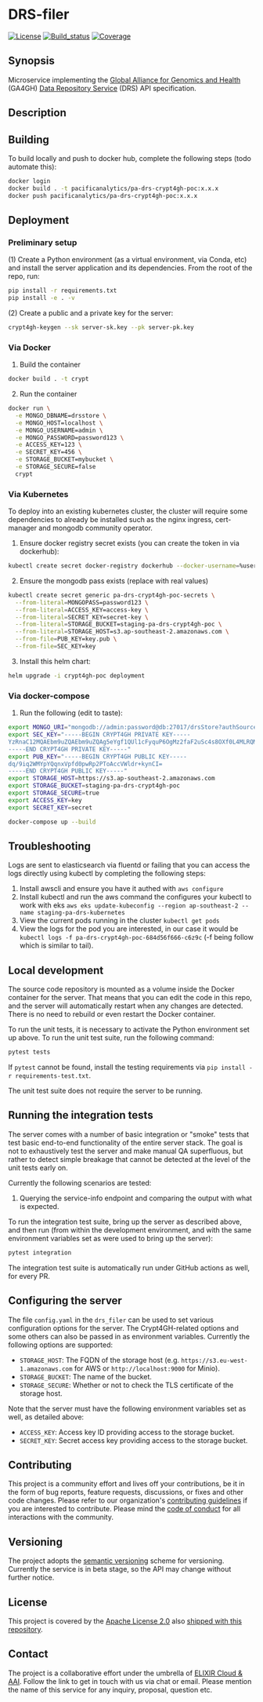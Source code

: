 # DRS-filer

[![License][badge-license]][badge-url-license]
[![Build_status][badge-build-status]][badge-url-build-status]
[![Coverage][badge-coverage]][badge-url-coverage]

## Synopsis

Microservice implementing the [Global Alliance for Genomics and
Health][org-ga4gh] (GA4GH) [Data Repository Service][res-ga4gh-drs] (DRS)
API specification.


## Description

## Building

To build locally and push to docker hub, complete the following steps (todo automate this):

```bash
docker login
docker build . -t pacificanalytics/pa-drs-crypt4gh-poc:x.x.x
docker push pacificanalytics/pa-drs-crypt4gh-poc:x.x.x
```

## Deployment

### Preliminary setup

(1) Create a Python environment (as a virtual environment, via Conda, etc) and install the server application and its dependencies. From the root of the repo, run:
```bash
pip install -r requirements.txt
pip install -e . -v
```

(2) Create a public and a private key for the server:
```bash
crypt4gh-keygen --sk server-sk.key --pk server-pk.key
```
### Via Docker

1. Build the container 
```bash
docker build . -t crypt
```

2. Run the container
```bash
docker run \
  -e MONGO_DBNAME=drsstore \
  -e MONGO_HOST=localhost \
  -e MONGO_USERNAME=admin \
  -e MONGO_PASSWORD=password123 \
  -e ACCESS_KEY=123 \
  -e SECRET_KEY=456 \
  -e STORAGE_BUCKET=mybucket \
  -e STORAGE_SECURE=false
  crypt
```

### Via Kubernetes

To deploy into an existing kubernetes cluster, the cluster will require some dependencies to already be installed such as the nginx ingress, cert-manager and mongodb community operator.

1. Ensure docker registry secret exists (you can create the token in via dockerhub):
```bash
kubectl create secret docker-registry dockerhub --docker-username=%username% --docker-password=%token%
```

2. Ensure the mongodb pass exists (replace with real values)
```bash
kubectl create secret generic pa-drs-crypt4gh-poc-secrets \
  --from-literal=MONGOPASS=password123 \
  --from-literal=ACCESS_KEY=access-key \
  --from-literal=SECRET_KEY=secret-key \
  --from-literal=STORAGE_BUCKET=staging-pa-drs-crypt4gh-poc \
  --from-literal=STORAGE_HOST=s3.ap-southeast-2.amazonaws.com \
  --from-file=PUB_KEY=key.pub \
  --from-file=SEC_KEY=key
```

3. Install this helm chart:
```bash
helm upgrade -i crypt4gh-poc deployment
```

### Via docker-compose

1. Run the following (edit to taste):

```bash
export MONGO_URI="mongodb://admin:password@db:27017/drsStore?authSource=admin"
export SEC_KEY="-----BEGIN CRYPT4GH PRIVATE KEY-----
YzRnaC12MQAEbm9uZQAEbm9uZQAg5eYgf1QUl1cFyquP6OgMz2faF2uSc4s8OXf0L4MLRQM=
-----END CRYPT4GH PRIVATE KEY-----"
export PUB_KEY="-----BEGIN CRYPT4GH PUBLIC KEY-----
dq/9iq2WMYpYQqnxVpfd0pwRp2PToAccVWldr+kynCI=
-----END CRYPT4GH PUBLIC KEY-----"
export STORAGE_HOST=https://s3.ap-southeast-2.amazonaws.com
export STORAGE_BUCKET=staging-pa-drs-crypt4gh-poc
export STORAGE_SECURE=true
export ACCESS_KEY=key
export SECRET_KEY=secret

docker-compose up --build
```

## Troubleshooting

Logs are sent to elasticsearch via fluentd or failing that you can access the logs directly using kubectl by completing the following steps:

1. Install awscli and ensure you have it authed with `aws configure`
2. Install kubectl and run the aws command the configures your kubectl to work with eks `aws eks update-kubeconfig --region ap-southeast-2 --name staging-pa-drs-kubernetes`
3. View the current pods running in the cluster `kubectl get pods`
4. View the logs for the pod you are interested, in our case it would be `kubectl logs -f pa-drs-crypt4gh-poc-684d56f666-c6z9c` (-f being follow which is similar to tail).

## Local development

The source code repository is mounted as a volume inside the Docker container for the server. That means that you can edit the code in this repo, and the server will automatically restart when any changes are detected. There is no need to rebuild or even restart the Docker container.

To run the unit tests, it is necessary to activate the Python environment set up above. To run the unit test suite, run the following command:
```bash
pytest tests
```

If `pytest` cannot be found, install the testing requirements via `pip install
-r requirements-test.txt`.

The unit test suite does not require the server to be running.

## Running the integration tests

The server comes with a number of basic integration or "smoke" tests that test basic end-to-end functionality of the entire server stack. The goal is not to exhaustively test the server and make manual QA superfluous, but rather to detect simple breakage that cannot be detected at the level of the unit tests early on.

Currently the following scenarios are tested:

1. Querying the service-info endpoint and comparing the output with what is expected.

To run the integration test suite, bring up the server as described above, and then run (from within the development environment, and with the same environment variables set as were used to bring up the server):
```bash
pytest integration
```

The integration test suite is automatically run under GitHub actions as well, for every PR.

## Configuring the server

The file `config.yaml` in the `drs_filer` can be used to set various configuration options for the server. The Crypt4GH-related options and some others can also be passed in as environment variables. Currently the following options are supported:

- `STORAGE_HOST`: The FQDN of the storage host (e.g. `https://s3.eu-west-1.amazonaws.com` for AWS or `http://localhost:9000` for Minio).
- `STORAGE_BUCKET`: The name of the bucket.
- `STORAGE_SECURE`: Whether or not to check the TLS certificate of the storage host.

Note that the server must have the following environment variables set as well, as detailed above:

- `ACCESS_KEY`: Access key ID providing access to the storage bucket.
- `SECRET_KEY`: Secret access key providing access to the storage bucket.


## Contributing

This project is a community effort and lives off your contributions, be it in
the form of bug reports, feature requests, discussions, or fixes and other code
changes. Please refer to our organization's [contributing
guidelines][res-elixir-cloud-contributing] if you are interested to contribute.
Please mind the [code of conduct][res-elixir-cloud-coc] for all interactions
with the community.

## Versioning

The project adopts the [semantic versioning][res-semver] scheme for versioning.
Currently the service is in beta stage, so the API may change without further
notice.

## License

This project is covered by the [Apache License 2.0][license-apache] also
[shipped with this repository][license].

## Contact

The project is a collaborative effort under the umbrella of [ELIXIR Cloud &
AAI][org-elixir-cloud]. Follow the link to get in touch with us via chat or
email. Please mention the name of this service for any inquiry, proposal,
question etc.

[badge-build-status]:<https://travis-ci.com/elixir-cloud-aai/drs-filer.svg?branch=dev>
[badge-coverage]:<https://img.shields.io/coveralls/github/elixir-cloud-aai/drs-filer>
[badge-github-tag]:<https://img.shields.io/github/v/tag/elixir-cloud-aai/drs-filer?color=C39BD3>
[badge-license]:<https://img.shields.io/badge/license-Apache%202.0-blue.svg>
[badge-url-build-status]:<https://travis-ci.com/elixir-cloud-aai/drs-filer>
[badge-url-coverage]:<https://coveralls.io/github/elixir-cloud-aai/drs-filer>
[badge-url-github-tag]:<https://github.com/elixir-cloud-aai/drs-filer/releases>
[badge-url-license]:<http://www.apache.org/licenses/LICENSE-2.0>
[license]: LICENSE
[license-apache]: <https://www.apache.org/licenses/LICENSE-2.0>
[org-elixir-cloud]: <https://github.com/elixir-cloud-aai/elixir-cloud-aai>
[org-ga4gh]: <https://www.ga4gh.org/>
[res-elixir-cloud-coc]: <https://github.com/elixir-cloud-aai/elixir-cloud-aai/blob/dev/CODE_OF_CONDUCT.md>
[res-elixir-cloud-contributing]: <https://github.com/elixir-cloud-aai/elixir-cloud-aai/blob/dev/CONTRIBUTING.md>
[res-semver]: <https://semver.org/>
[res-ga4gh-drs]: https://github.com/ga4gh/data-repository-service-schemas
